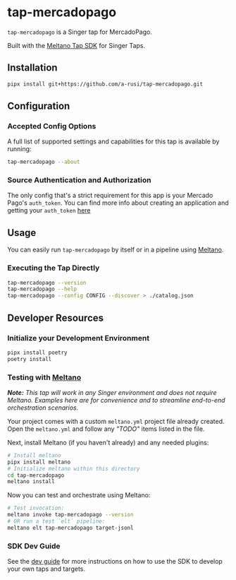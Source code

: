 # tap-mercadopago

`tap-mercadopago` is a Singer tap for MercadoPago.

Built with the [Meltano Tap SDK](https://sdk.meltano.com) for Singer Taps.

## Installation

```bash
pipx install git+https://github.com/a-rusi/tap-mercadopago.git
```

## Configuration

### Accepted Config Options

A full list of supported settings and capabilities for this
tap is available by running:

```bash
tap-mercadopago --about
```

### Source Authentication and Authorization

The only config that's a strict requirement for this app is your Mercado Pago's `auth_token`.
You can find more info about creating an application and getting your `auth_token` [here](https://www.mercadopago.com.ar/developers/es/guides/overview)

## Usage

You can easily run `tap-mercadopago` by itself or in a pipeline using [Meltano](https://meltano.com/).

### Executing the Tap Directly

```bash
tap-mercadopago --version
tap-mercadopago --help
tap-mercadopago --config CONFIG --discover > ./catalog.json
```

## Developer Resources

### Initialize your Development Environment

```bash
pipx install poetry
poetry install
```

### Testing with [Meltano](https://www.meltano.com)

_**Note:** This tap will work in any Singer environment and does not require Meltano.
Examples here are for convenience and to streamline end-to-end orchestration scenarios._

Your project comes with a custom `meltano.yml` project file already created. Open the `meltano.yml` and follow any _"TODO"_ items listed in
the file.

Next, install Meltano (if you haven't already) and any needed plugins:

```bash
# Install meltano
pipx install meltano
# Initialize meltano within this directory
cd tap-mercadopago
meltano install
```

Now you can test and orchestrate using Meltano:

```bash
# Test invocation:
meltano invoke tap-mercadopago --version
# OR run a test `elt` pipeline:
meltano elt tap-mercadopago target-jsonl
```

### SDK Dev Guide

See the [dev guide](https://sdk.meltano.com/en/latest/dev_guide.html) for more instructions on how to use the SDK to 
develop your own taps and targets.
